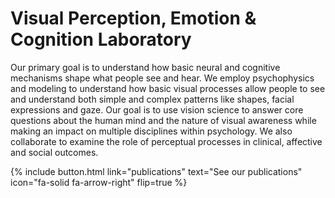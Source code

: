 ---
---

# Visual Perception, Emotion & Cognition Laboratory

Our primary goal is to understand how basic neural and cognitive mechanisms shape what people see and hear. We employ psychophysics and modeling to understand how basic visual processes allow people to see and understand both simple and complex patterns like shapes, facial expressions and gaze. Our goal is to use vision science to answer core questions about the human mind and the nature of visual awareness while making an impact on multiple disciplines within psychology. We also collaborate to examine the role of perceptual processes in clinical, affective and social outcomes.

{%
  include button.html
  link="publications"
  text="See our publications"
  icon="fa-solid fa-arrow-right"
  flip=true
%}
